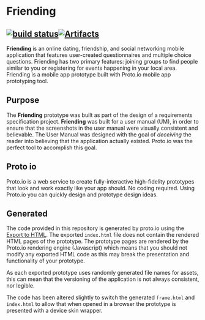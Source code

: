 # Friending
[![build status](/../badges/master/build.svg)](/../commits/master)[![Artifacts](https://img.shields.io/badge/friending-view-blue.svg?maxAge=2592000)](https://jrbeverly-friending.gitlab.io/friending/)
---
**Friending** is an online dating, friendship, and social networking mobile application that features user-created questionnaires and multiple choice questions. Friending has two primary features: joining groups to find people similar to you or registering for events happening in
your local area.  Friending is a mobile app prototype built with Proto.io mobile app prototyping tool.

## Purpose

The **Friending** prototype was built as part of the design of a requirements specification project.  **Friending** was built for a user manual (UM), in order to ensure that the screenshots in the user manual were visually consistent and believable.
The User Manual was designed with the goal of _deceiving_ the reader into believing that the application actually existed.  Proto.io was the perfect tool to accomplish this goal.

## Proto io
Proto.io is a web service to create fully-interactive high-fidelity prototypes that look and work exactly like your app should. No coding required.  Using Proto.io you can quickly design and prototype design ideas.  

## Generated

The code provided in this repository is generated by proto.io using the [Export to HTML](https://support.proto.io/hc/en-us/articles/220705787-Sharing-and-Collaboration-Exporting-and-downloading-offline).  The exported `index.html` file does not contain the rendered HTML pages of the prototype. The prototype pages are rendered by the Proto.io rendering engine (Javascript) which means that you should not modify any exported HTML code as this may break the presentation and functionality of your prototype.

As each exported prototype uses randomly generated file names for assets, this can mean that the versioning of the application is not always consistent, nor legible.

The code has been altered slightly to switch the generated `frame.html` and `index.html` to allow that when opened in a browser the prototype is presented with a device skin wrapper.